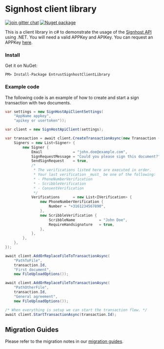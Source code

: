 # Signhost client library
[![join gitter chat](https://badges.gitter.im/Join%20Chat.svg)](https://gitter.im/Evidos/signhost-api)
[![Nuget package](https://img.shields.io/nuget/v/EntrustSignhostClientLibrary.svg)](https://www.nuget.org/Packages/EntrustSignhostClientLibrary)

This is a client library in c# to demonstrate the usage of the [Signhost API](https://api.signhost.com/) using .NET. You will need a valid APPKey and APIKey. You can request an APPKey [here](https://portal.signhost.com/signup/api-aanvraag).

### Install
Get it on NuGet:

`PM> Install-Package EntrustSignhostClientLibrary`

### Example code
The following code is an example of how to create and start a sign transaction with two documents.
```c#
var settings = new SignHostApiClientSettings(
	"AppName appkey",
	"apikey or usertoken"));

var client = new SignHostApiClient(settings);

var transaction = await client.CreateTransactionAsync(new Transaction {
	Signers = new List<Signer> {
		new Signer {
			Email              = "john.doe@example.com",
			SignRequestMessage = "Could you please sign this document?",
			SendSignRequest    = true,
			/*
			 * The verifications listed here are executed in order.
			 * Your last verification _must_ be one of the following:
			 * - PhoneNumberVerification
			 * - ScribbleVerification
			 * - ConsentVerification
			 */
			Verifications      = new List<IVerification> {
				new PhoneNumberVerification {
					Number = "+3161234567890",
				},
				new ScribbleVerification {
					ScribbleName           = "John Doe",
					RequireHandsignature   = true,
				},
			},
		},
	},
});

await client.AddOrReplaceFileToTransactionAsync(
	"PathToFile",
	transaction.Id,
	"First document",
	new FileUploadOptions());

await client.AddOrReplaceFileToTransactionAsync(
	"PathOtherFile",
	transaction.Id,
	"General agreement",
	new FileUploadOptions());

/* When everything is setup we can start the transaction flow. */
await client.StartTransactionAsync(transaction.Id);

```

## Migration Guides
Please refer to the migration notes in our [migration guides](https://github.com/Evidos/SignhostClientLibrary/wiki/Migration-Guides).
